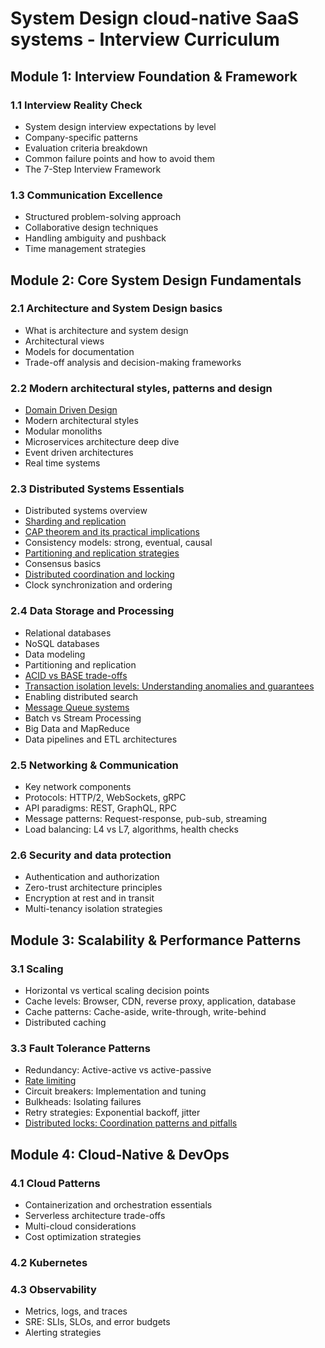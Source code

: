 # System Design cloud-native SaaS systems - Interview Curriculum

## Module 1: Interview Foundation & Framework

### 1.1 Interview Reality Check

- System design interview expectations by level
- Company-specific patterns
- Evaluation criteria breakdown
- Common failure points and how to avoid them
- The 7-Step Interview Framework

### 1.3 Communication Excellence

- Structured problem-solving approach
- Collaborative design techniques
- Handling ambiguity and pushback
- Time management strategies

## Module 2: Core System Design Fundamentals

### 2.1 Architecture and System Design basics

- What is architecture and system design
- Architectural views
- Models for documentation
- Trade-off analysis and decision-making frameworks

### 2.2 Modern architectural styles, patterns and design

* [Domain Driven Design](module_2_core_fundamentals/2.2_architectural_patterns/DDD.md)
* Modern architectural styles
* Modular monoliths
* Microservices architecture deep dive
* Event driven architectures
* Real time systems
### 2.3 Distributed Systems Essentials

- Distributed systems overview
- [Sharding and replication](module_2_core_fundamentals/2.3_distributed_systems/sharding_replication.md)
- [CAP theorem and its practical implications](module_2_core_fundamentals/2.3_distributed_systems/cap.md)
- Consistency models: strong, eventual, causal
- [Partitioning and replication strategies](module_2_core_fundamentals/2.3_distributed_systems/DBs.md)
- Consensus basics
- [Distributed coordination and locking](module_2_core_fundamentals/2.3_distributed_systems/Locks.md)
- Clock synchronization and ordering

### 2.4 Data Storage and Processing

- Relational databases
- NoSQL databases
- Data modeling
- Partitioning and replication
- [ACID vs BASE trade-offs](module_2_core_fundamentals/2.4_data_storage/acid_base.md)
- [Transaction isolation levels: Understanding anomalies and guarantees](module_2_core_fundamentals/2.4_data_storage/isolation_levels.md)
- Enabling distributed search
- [Message Queue systems](module_2_core_fundamentals/2.4_data_storage/message_brokers.md)
- Batch vs Stream Processing
- Big Data and MapReduce
- Data pipelines and ETL architectures

### 2.5 Networking & Communication

- Key network components
- Protocols: HTTP/2, WebSockets, gRPC
- API paradigms: REST, GraphQL, RPC
- Message patterns: Request-response, pub-sub, streaming
- Load balancing: L4 vs L7, algorithms, health checks

### 2.6 Security and data protection

- Authentication and authorization
- Zero-trust architecture principles
- Encryption at rest and in transit
- Multi-tenancy isolation strategies

## Module 3: Scalability & Performance Patterns

### 3.1 Scaling

- Horizontal vs vertical scaling decision points
- Cache levels: Browser, CDN, reverse proxy, application, database
- Cache patterns: Cache-aside, write-through, write-behind
- Distributed caching
### 3.3 Fault Tolerance Patterns

- Redundancy: Active-active vs active-passive
- [Rate limiting](module_3_scalability_performance/3.3_fault_tolerance/rate_limiting.md)
- Circuit breakers: Implementation and tuning
- Bulkheads: Isolating failures
- Retry strategies: Exponential backoff, jitter
- [Distributed locks: Coordination patterns and pitfalls](module_2_core_fundamentals/2.3_distributed_systems/Locks.md)
## Module 4: Cloud-Native & DevOps

### 4.1 Cloud Patterns

- Containerization and orchestration essentials
- Serverless architecture trade-offs
- Multi-cloud considerations
- Cost optimization strategies
### 4.2 Kubernetes

### 4.3 Observability

- Metrics, logs, and traces
- SRE: SLIs, SLOs, and error budgets
- Alerting strategies
